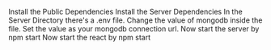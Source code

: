  Install the Public Dependencies
 Install the Server Dependencies
 In the Server Directory there's a .env file. Change the value of mongodb inside the file. Set the value as your mongodb connection url.
 Now start the server by npm start
 Now start the react by npm start

